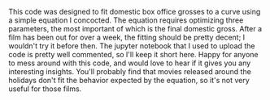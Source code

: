 This code was designed to fit domestic box office grosses to a curve using a simple equation I concocted. The equation requires optimizing three parameters, the most important of which is the final domestic gross. After a film has been out for over a week, the fitting should be pretty decent; I wouldn't try it before then. The jupyter notebook that I used to upload the code is pretty well commented, so I'll keep it short here. Happy for anyone to mess around with this code, and would love to hear if it gives you any interesting insights. You'll probably find that movies released around the holidays don't fit the behavior expected by the equation, so it's not very useful for those films.
